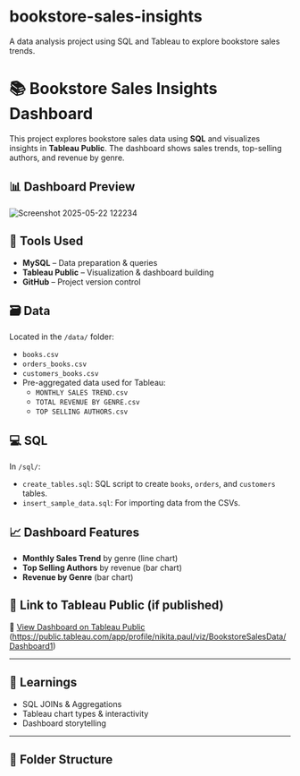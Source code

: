 # bookstore-sales-insights
A data analysis project using SQL and Tableau to explore bookstore sales trends.
# 📚 Bookstore Sales Insights Dashboard

This project explores bookstore sales data using **SQL** and visualizes insights in **Tableau Public**. The dashboard shows sales trends, top-selling authors, and revenue by genre.

## 📊 Dashboard Preview

![Screenshot 2025-05-22 122234](https://github.com/user-attachments/assets/013a8d31-473e-4e9f-b2e6-4941ef34ce25)


## 🔧 Tools Used

- **MySQL** – Data preparation & queries
- **Tableau Public** – Visualization & dashboard building
- **GitHub** – Project version control

## 🗃️ Data

Located in the `/data/` folder:
- `books.csv`
- `orders_books.csv`
- `customers_books.csv`
- Pre-aggregated data used for Tableau:
  - `MONTHLY SALES TREND.csv`
  - `TOTAL REVENUE BY GENRE.csv`
  - `TOP SELLING AUTHORS.csv`

## 💻 SQL

In `/sql/`:
- `create_tables.sql`: SQL script to create `books`, `orders`, and `customers` tables.
- `insert_sample_data.sql`: For importing data from the CSVs.

## 📈 Dashboard Features

- **Monthly Sales Trend** by genre (line chart)
- **Top Selling Authors** by revenue (bar chart)
- **Revenue by Genre** (bar chart)

## 📎 Link to Tableau Public (if published)

🔗 [View Dashboard on Tableau Public](#) (https://public.tableau.com/app/profile/nikita.paul/viz/BookstoreSalesData/Dashboard1)

---

## 🧠 Learnings

- SQL JOINs & Aggregations
- Tableau chart types & interactivity
- Dashboard storytelling

---

## 📂 Folder Structure

